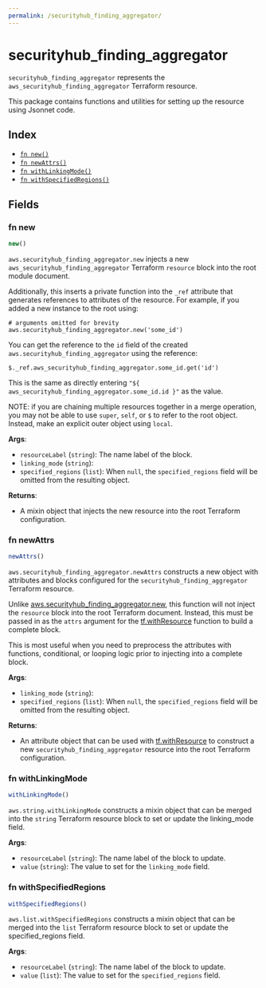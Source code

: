 ```yaml
---
permalink: /securityhub_finding_aggregator/
---
```


# securityhub_finding_aggregator

`securityhub_finding_aggregator` represents the `aws_securityhub_finding_aggregator` Terraform resource.



This package contains functions and utilities for setting up the resource using Jsonnet code.


## Index

* [`fn new()`](#fn-new)
* [`fn newAttrs()`](#fn-newattrs)
* [`fn withLinkingMode()`](#fn-withlinkingmode)
* [`fn withSpecifiedRegions()`](#fn-withspecifiedregions)

## Fields

### fn new

```ts
new()
```


`aws.securityhub_finding_aggregator.new` injects a new `aws_securityhub_finding_aggregator` Terraform `resource`
block into the root module document.

Additionally, this inserts a private function into the `_ref` attribute that generates references to attributes of the
resource. For example, if you added a new instance to the root using:

    # arguments omitted for brevity
    aws.securityhub_finding_aggregator.new('some_id')

You can get the reference to the `id` field of the created `aws.securityhub_finding_aggregator` using the reference:

    $._ref.aws_securityhub_finding_aggregator.some_id.get('id')

This is the same as directly entering `"${ aws_securityhub_finding_aggregator.some_id.id }"` as the value.

NOTE: if you are chaining multiple resources together in a merge operation, you may not be able to use `super`, `self`,
or `$` to refer to the root object. Instead, make an explicit outer object using `local`.

**Args**:
  - `resourceLabel` (`string`): The name label of the block.
  - `linking_mode` (`string`): 
  - `specified_regions` (`list`):  When `null`, the `specified_regions` field will be omitted from the resulting object.

**Returns**:
- A mixin object that injects the new resource into the root Terraform configuration.


### fn newAttrs

```ts
newAttrs()
```


`aws.securityhub_finding_aggregator.newAttrs` constructs a new object with attributes and blocks configured for the `securityhub_finding_aggregator`
Terraform resource.

Unlike [aws.securityhub_finding_aggregator.new](#fn-new), this function will not inject the `resource`
block into the root Terraform document. Instead, this must be passed in as the `attrs` argument for the
[tf.withResource](https://github.com/tf-libsonnet/core/tree/main/docs#fn-withresource) function to build a complete block.

This is most useful when you need to preprocess the attributes with functions, conditional, or looping logic prior to
injecting into a complete block.

**Args**:
  - `linking_mode` (`string`): 
  - `specified_regions` (`list`):  When `null`, the `specified_regions` field will be omitted from the resulting object.

**Returns**:
  - An attribute object that can be used with [tf.withResource](https://github.com/tf-libsonnet/core/tree/main/docs#fn-withresource) to construct a new `securityhub_finding_aggregator` resource into the root Terraform configuration.


### fn withLinkingMode

```ts
withLinkingMode()
```

`aws.string.withLinkingMode` constructs a mixin object that can be merged into the `string`
Terraform resource block to set or update the linking_mode field.



**Args**:
  - `resourceLabel` (`string`): The name label of the block to update.
  - `value` (`string`): The value to set for the `linking_mode` field.


### fn withSpecifiedRegions

```ts
withSpecifiedRegions()
```

`aws.list.withSpecifiedRegions` constructs a mixin object that can be merged into the `list`
Terraform resource block to set or update the specified_regions field.



**Args**:
  - `resourceLabel` (`string`): The name label of the block to update.
  - `value` (`list`): The value to set for the `specified_regions` field.

